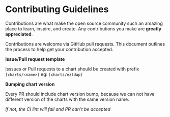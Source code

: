 # Contributing Guidelines

Contributions are what make the open source community such an amazing place to learn, inspire, and create. Any contributions you make are **greatly appreciated**.

Contributions are welcome via GitHub pull requests. This document outlines the process to help get your contribution accepted.

**Issue/Pull request template**

Isssues or Pull requests to a chart should be created with prefix `[charts/<name>]` eg: `[charts/ezldap]`

**Bumping chart version**

Every PR should include chart version bump, because we can not have different version of the charts with the same version name.

_If not, the CI lint will fail and PR can't be accepted_
